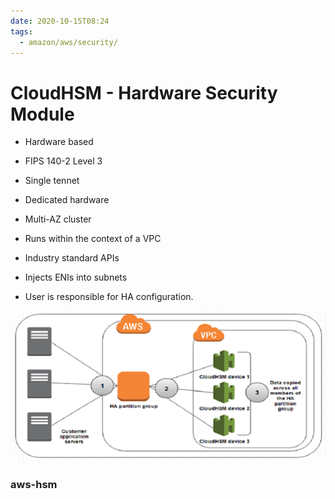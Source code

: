 ```yaml
---
date: 2020-10-15T08:24
tags:
  - amazon/aws/security/
---
```


# CloudHSM - Hardware Security Module

* Hardware based
* FIPS 140-2 Level 3
* Single tennet
* Dedicated hardware
* Multi-AZ cluster
* Runs within the context of a VPC
* Industry standard APIs
* Injects ENIs into subnets

* User is responsible for HA configuration.


![CloudHSM](./static/cloud-hsm.png)

### aws-hsm